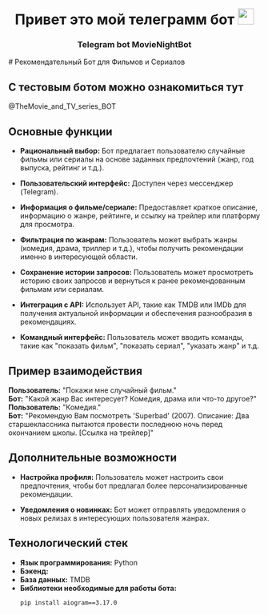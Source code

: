 <h1 align="center">Привет это мой телеграмм бот<a href="https://daniilshat.ru/" target="_blank"></a> 
<img src="https://github.com/blackcater/blackcater/raw/main/images/Hi.gif" height="32"/></h1>
<h3 align="center">Telegram bot MovieNightBot</h3>
 # Рекомендательный Бот для Фильмов и Сериалов

## С тестовым ботом можно ознакомиться тут
@TheMovie_and_TV_series_BOT

## Основные функции

- **Рациональный выбор:** Бот предлагает пользователю случайные фильмы или сериалы на основе заданных предпочтений (жанр, год выпуска, рейтинг и т.д.).
  
- **Пользовательский интерфейс:** Доступен через мессенджер (Telegram).
  
- **Информация о фильме/сериале:** Предоставляет краткое описание, информацию о жанре, рейтинге, и ссылку на трейлер или платформу для просмотра.
  
- **Фильтрация по жанрам:** Пользователь может выбрать жанры (комедия, драма, триллер и т.д.), чтобы получить рекомендации именно в интересующей области.
  
- **Сохранение истории запросов:** Пользователь может просмотреть историю своих запросов и вернуться к ранее рекомендованным фильмам или сериалам.
  
- **Интеграция с API:** Использует API, такие как TMDB или IMDb для получения актуальной информации и обеспечения разнообразия в рекомендациях.
  
- **Командный интерфейс:** Пользователь может вводить команды, такие как "показать фильм", "показать сериал", "указать жанр" и т.д.

## Пример взаимодействия

**Пользователь:** "Покажи мне случайный фильм."  
**Бот:** "Какой жанр Вас интересует? Комедия, драма или что-то другое?"  
**Пользователь:** "Комедия."  
**Бот:** "Рекомендую Вам посмотреть 'Superbad' (2007). Описание: Два старшеклассника пытаются провести последнюю ночь перед окончанием школы. [Ссылка на трейлер]"

## Дополнительные возможности

- **Настройка профиля:** Пользователь может настроить свои предпочтения, чтобы бот предлагал более персонализированные рекомендации.
  
- **Уведомления о новинках:** Бот может отправлять уведомления о новых релизах в интересующих пользователя жанрах.

## Технологический стек

- **Язык программирования:** Python
- **Бэкенд:** 
- **База данных:** TMDB
- **Библиотеки необходимые для работы бота:** 
  ```bash
  pip install aiogram==3.17.0
